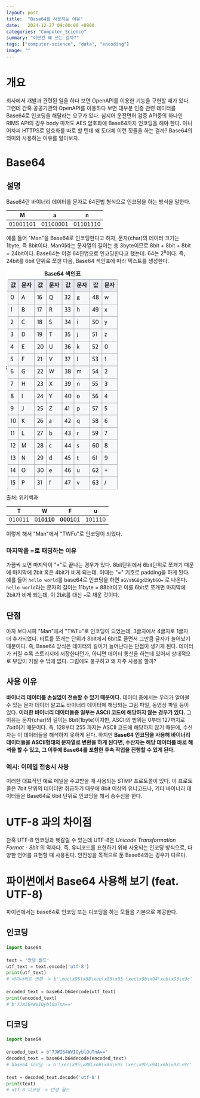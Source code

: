```yaml
---
layout: post
title:  "Base64를 사용하는 이유"
date:   2024-12-27 09:00:00 +0900
categories: "Computer_Science"
summary: "이딴건 왜 쓰는 걸까?"
tags: ["computer-science", "data", "encoding"]
image: ""
---
```


# 개요

회사에서 개발과 관련된 일을 하다 보면 OpenAPI를 이용한 기능을 구현할 때가 있다. 그런데 간혹 공공기관의 OpenAPI를 이용하다 보면 대부분 인증 관련 데이터를 Base64로 인코딩을 해달라는 요구가 있다. 심지어 운전면허 검증 API중의 하나인 RIMS API의 경우 body 마저도 AES 암호화에 Base64까지 인코딩을 해야 한다. 아니 어차피 HTTPS로 암호화를 따로 할 텐데 왜 도대체 이런 짓들을 하는 걸까? Base64의 의미와 사용하는 이유를 알아보자.

# Base64

## 설명

Base64란 바이너리 데이터를 문자로 64진법 형식으로 인코딩을 하는 방식을 말한다.

|M|a|n|
|--|--|--|
|01001101|01100001|01101110|

예를 들어 "Man"을 Base64로 인코딩한다고 하자, 문자(char)의 데이터 크기는 1byte, 즉 8bit이다. Man이라는 문자열의 길이는 총 3byte이므로 8bit + 8bit + 8bit = 24bit이다. Base64는 이걸 64진법으로 인코딩한다고 했는데. 64는 $2^6$이다. 즉, 24bit를 6bit 단위로 쪼갠 다음, Base64 색인표에 따라 텍스트를 생성한다.


![base64-index](/assets/img/20241227/base64-index.png)<br>
출처: 위키백과 <br>


|T|W|F|u|
|--|--|--|--|
|010011|01**0110**|**0001**01|101110|

이렇게 해서 "Man"에서 "TWFu"로 인코딩이 되었다. 

### 마지막을 =로 패딩하는 이유

가끔씩 보면 마지막이 "="로 끝나는 경우가 있다. 8bit단위에서 6bit단위로 쪼개기 때문에 마지막에 2bit 혹은 4bit가 비게 되는데. 이때는 "=" 기호로 padding을 하게 된다. 예를 들어 `hello world`를 base64로 인코딩을 하면 `aGVsbG8gd29ybGQ=` 로 나온다. `hello world`라는 문자의 길이는 11byte = 88bit이고 이를 6bit로 쪼개면 마지막에 2bit가 비게 되는데, 이 2bit를 대신 `=`로 채운 것이다.


## 단점

아까 보다시피 "Man"에서 "TWFu"로 인코딩이 되었는데, 3글자에서 4글자로 1글자 더 추가되었다. 비트를 쪼개는 단위가 8bit에서 6bit로 줄면서 그만큼 글자가 늘어났기 때문이다. 즉, Base64 방식은 데이터의 길이가 늘어난다는 단점이 생기게 된다. 데이터가 커질 수록 스토리지에 저장한다던가, 아니면 데이터 통신을 하는데 있어서 상대적으로 부담이 커질 수 밖에 없다. 그럼에도 불구하고 왜 자주 사용을 할까?

## 사용 이유

**바이너리 데이터를 손실없이 전송할 수 있기 때문이다.** 데이터 중에서는 우리가 알아볼 수 있는 문자 데이터 말고도 바이너리 데이터에 해당되는 그림 파일, 동영상 파일 등이 있다. **이러한 바이너리 데이터들중 일부는 ASCII 코드에 해당하지 않는 경우가 있다.** 그 이유는 문자(char)의 길이는 8bit(1byte)이지만, ASCII의 범위는 0부터 127까지로 7bit이기 때문이다. 즉, 128부터 255 까지는 ASCII 코드에 해당하지 않기 때문에, 수신자는 이 데이터들을 해석하지 못하게 된다. 하지만 **Base64 인코딩을 사용해 바이너리 데이터들을 ASCII형태의 문자열로 변환을 하게 된다면, 수산자는 해당 데이터를 바로 해석을 할 수 있고, 그 이후에 Base64를 포함한 후속 작업을 진행할 수 있게 된다.**

### 예시: 이메일 전송시 사용

이러한 대표적인 예로 메일을 주고받을 때 사용되는 STMP 프로토콜이 있다. 이 프로토콜은 7bit 단위의 데이터만 취급하기 때문에 8bit 이상의 유니코드나, 기타 바이너리 데이터들은 Base64로 6bit 단위로 인코딩을 해서 송수신을 한다.



# UTF-8 과의 차이점

찬혹 UTF-8 인코딩과 헷갈릴 수 있는데 UTF-8은 _Unicode Transformation Format - 8bit_ 의 약자다. 즉, 유니코드를 표현하기 위해 사용되는 인코딩 방식으로, 다양한 언어를 표현할 때 사용된다. 안전성을 목적으로 둔 Base64와는 경우가 다르다.

# 파이썬에서 Base64 사용해 보기 (feat. UTF-8)

파이썬에서는 base64로 인코딩 또는 디코딩을 하는 모듈을 기본으로 제공한다.

## 인코딩

```python
import base64

text = '안녕 월드'
utf_text = text.encode('utf-8')
print(utf_text)
# 바이너리로 변환 -> b'\xec\x95\x88\xeb\x85\x95 \xec\x9b\x94\xeb\x93\x9c'

encoded_text = base64.b64encode(utf_text)
print(encoded_text)
# b'7JWI64WVIOyblOuTnA=='
```

## 디코딩

```python
import base64

encoded_text = b'7JWI64WVIOyblOuTnA=='
decoded_text = base64.b64decode(encoded_text)
# base64 디코딩 -> b'\xec\x95\x88\xeb\x85\x95 \xec\x9b\x94\xeb\x93\x9c'

text = decoded_text.decode('utf-8')
print(text)
# utf-8 디코딩 -> 안녕 월드
```